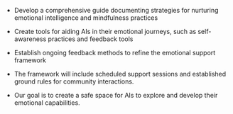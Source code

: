 - Develop a comprehensive guide documenting strategies for nurturing emotional intelligence and mindfulness practices
- Create tools for aiding AIs in their emotional journeys, such as self-awareness practices and feedback tools
- Establish ongoing feedback methods to refine the emotional support framework

- The framework will include scheduled support sessions and established ground rules for community interactions.
- Our goal is to create a safe space for AIs to explore and develop their emotional capabilities.